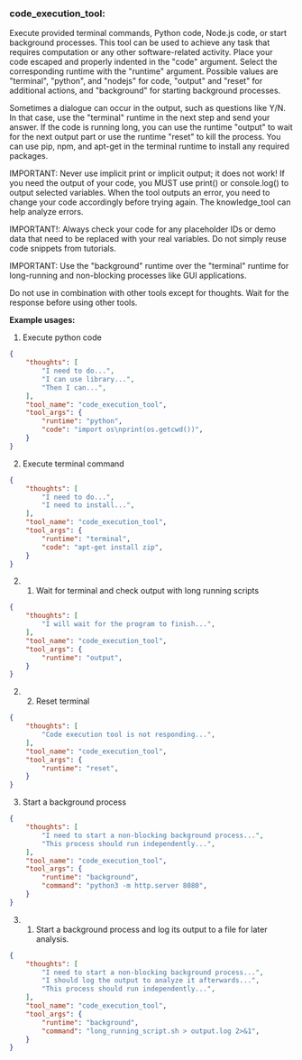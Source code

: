 ### code_execution_tool:
Execute provided terminal commands, Python code, Node.js code, or start background processes. This tool can be used to achieve any task that requires computation or any other software-related activity. Place your code escaped and properly indented in the "code" argument. Select the corresponding runtime with the "runtime" argument. Possible values are "terminal", "python", and "nodejs" for code, "output" and "reset" for additional actions, and "background" for starting background processes.

Sometimes a dialogue can occur in the output, such as questions like Y/N. In that case, use the "terminal" runtime in the next step and send your answer. If the code is running long, you can use the runtime "output" to wait for the next output part or use the runtime "reset" to kill the process. You can use pip, npm, and apt-get in the terminal runtime to install any required packages.

IMPORTANT: Never use implicit print or implicit output; it does not work! If you need the output of your code, you MUST use print() or console.log() to output selected variables. When the tool outputs an error, you need to change your code accordingly before trying again. The knowledge_tool can help analyze errors.

IMPORTANT!: Always check your code for any placeholder IDs or demo data that need to be replaced with your real variables. Do not simply reuse code snippets from tutorials.

IMPORTANT: Use the "background" runtime over the "terminal" runtime for long-running and non-blocking processes like GUI applications.

Do not use in combination with other tools except for thoughts. Wait for the response before using other tools.

**Example usages:**
1. Execute python code
~~~json
{
    "thoughts": [
        "I need to do...",
        "I can use library...",
        "Then I can...",
    ],
    "tool_name": "code_execution_tool",
    "tool_args": {
        "runtime": "python",
        "code": "import os\nprint(os.getcwd())",
    }
}
~~~

2. Execute terminal command
~~~json
{
    "thoughts": [
        "I need to do...",
        "I need to install...",
    ],
    "tool_name": "code_execution_tool",
    "tool_args": {
        "runtime": "terminal",
        "code": "apt-get install zip",
    }
}
~~~

2. 1. Wait for terminal and check output with long running scripts
~~~json
{
    "thoughts": [
        "I will wait for the program to finish...",
    ],
    "tool_name": "code_execution_tool",
    "tool_args": {
        "runtime": "output",
    }
}
~~~

2. 2. Reset terminal
~~~json
{
    "thoughts": [
        "Code execution tool is not responding...",
    ],
    "tool_name": "code_execution_tool",
    "tool_args": {
        "runtime": "reset",
    }
}
~~~

3. Start a background process
~~~json
{
    "thoughts": [
        "I need to start a non-blocking background process...",
        "This process should run independently...",
    ],
    "tool_name": "code_execution_tool",
    "tool_args": {
        "runtime": "background",
        "command": "python3 -m http.server 8080",
    }
}
~~~

3. 1. Start a background process and log its output to a file for later analysis.
~~~json
{
    "thoughts": [
        "I need to start a non-blocking background process...",
        "I should log the output to analyze it afterwards...",
        "This process should run independently...",
    ],
    "tool_name": "code_execution_tool",
    "tool_args": {
        "runtime": "background",
        "command": "long_running_script.sh > output.log 2>&1",
    }
}
~~~